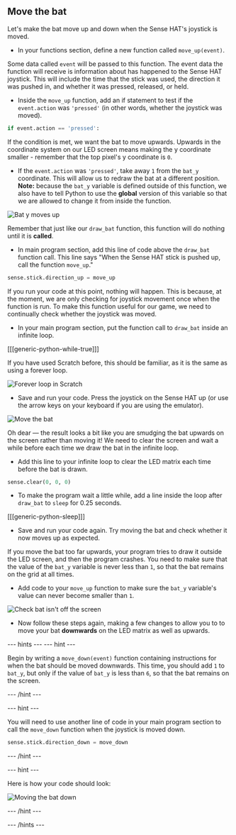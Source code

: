 ## Move the bat

Let's make the bat move up and down when the Sense HAT's joystick is moved.

+ In your functions section, define a new function called `move_up(event)`.

Some data called `event` will be passed to this function. The event data the function will receive is information about has happened to the Sense HAT joystick. This will include the time that the stick was used, the direction it was pushed in, and whether it was pressed, released, or held.

+ Inside the `move_up` function, add an if statement to test if the `event.action` was `'pressed'` (in other words, whether the joystick was moved).

```python
if event.action == 'pressed':
```

If the condition is met, we want the bat to move upwards. Upwards in the coordinate system on our LED screen means making the y coordinate smaller - remember that the top pixel's y coordinate is `0`.

+ If the `event.action` was `'pressed'`, take away `1` from the `bat_y` coordinate. This will allow us to redraw the bat at a different position. **Note:** because the `bat_y` variable is defined outside of this function, we also have to tell Python to use the **global** version of this variable so that we are allowed to change it from inside the function.

![Bat y moves up](images/move-bat-up.png)

Remember that just like our `draw_bat` function, this function will do nothing until it is **called**.

+ In main program section, add this line of code above the `draw_bat` function call. This line says "When the Sense HAT stick is pushed up, call the function `move_up`."

``` python
sense.stick.direction_up = move_up
```

If you run your code at this point, nothing will happen. This is because, at the moment, we are only checking for joystick movement once when the function is run. To make this function useful for our game, we need to continually check whether the joystick was moved.

+ In your main program section, put the function call to `draw_bat` inside an infinite loop.

[[[generic-python-while-true]]]

If you have used Scratch before, this should be familiar, as it is the same as using a forever loop.

![Forever loop in Scratch](images/forever-scratch.png)

+ Save and run your code. Press the joystick on the Sense HAT up (or use the arrow keys on your keyboard if you are using the emulator).

![Move the bat](images/move-the-bat.gif)

Oh dear — the result looks a bit like you are smudging the bat upwards on the screen rather than moving it! We need to clear the screen and wait a while before each time we draw the bat in the infinite loop.


+ Add this line to your infinite loop to clear the LED matrix each time before the bat is drawn.

``` python
sense.clear(0, 0, 0)
```

+ To make the program wait a little while, add a line inside the loop after `draw_bat` to `sleep` for 0.25 seconds.

[[[generic-python-sleep]]]

+ Save and run your code again. Try moving the bat and check whether it now moves up as expected.

If you move the bat too far upwards, your program tries to draw it outside the LED screen, and then the program crashes. You need to make sure that the value of the `bat_y` variable is never less than `1`, so that the bat remains on the grid at all times.

+ Add code to your `move_up` function to make sure the `bat_y` variable's value can never become smaller than `1`.

![Check bat isn't off the screen](images/check-not-off-screen.png)

+ Now follow these steps again, making a few changes to allow you to to move your bat **downwards** on the LED matrix as well as upwards.

--- hints ---
--- hint ---

Begin by writing a `move_down(event)` function containing instructions for when the bat should be moved downwards. This time, you should add `1` to `bat_y`, but only if the value of `bat_y` is less than `6`, so that the bat remains on the screen.

--- /hint ---

--- hint ---

You will need to use another line of code in your main program section to call the `move_down` function when the joystick is moved down.

``` python
sense.stick.direction_down = move_down
```

--- /hint ---

--- hint ---

Here is how your code should look:

![Moving the bat down](images/hint-move-down.png)

--- /hint ---

--- /hints ---
